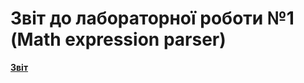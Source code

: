 # Звіт до лабораторної роботи №1 (Math expression parser)

**[Звіт](https://docs.google.com/document/d/1ccPOVV9bGelwp9d2vKGE9XL5DifHXhn6MX1UKDd6RCo/edit?usp=sharing)**
